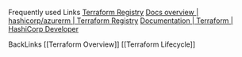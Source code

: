 Frequently used Links
[Terraform Registry](https://registry.terraform.io/)
[Docs overview | hashicorp/azurerm | Terraform Registry](https://registry.terraform.io/providers/hashicorp/azurerm/latest/docs)
[Documentation | Terraform | HashiCorp Developer](https://developer.hashicorp.com/terraform/docs)


BackLinks
[[Terraform Overview]]
[[Terraform Lifecycle]]